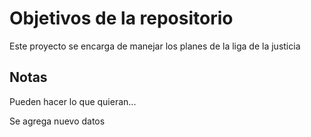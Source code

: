 # Objetivos de la repositorio

Este proyecto se encarga de manejar los planes de la liga de la justicia


## Notas
Pueden hacer lo que quieran...

Se agrega nuevo datos

